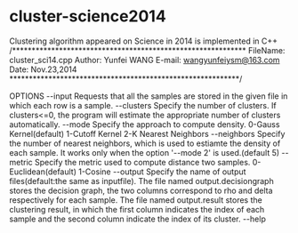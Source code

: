 cluster-science2014
===================

Clustering algorithm appeared on Science in 2014 is implemented in C++
/************************************************************
FileName: cluster_sci14.cpp
Author: Yunfei WANG
E-mail: wangyunfeiysm@163.com
Date: Nov.23,2014
***********************************************************/


OPTIONS
    --input     Requests that all the samples are stored in the given file
                in which each row is a sample.
    --clusters  Specify the number of clusters.
                If clusters<=0, the program will estimate the appropriate
                number of clusters automatically.
    --mode      Specify the approach to compute density.
                0-Gauss Kernel(default)
                1-Cutoff Kernel
                2-K Nearest Neighbors
    --neighbors Specify the number of nearest neighbors, which is
                used to estiamte the density of each sample. It works
                only when the option '--mode 2'  is used.(default 5)
    --metric    Specify the metric used to compute distance two samples.
                0-Euclidean(default)
                1-Cosine
    --output    Specify the name of output files(default:the same as inputfile).
                The file named output.decisiongraph stores the decision graph,
                the two columns correspond to rho and delta respectively for each sample.
                The file named output.result stores the clustering result,
                in which the first column indicates the index of each sample
                and the second column indicate the index of its cluster.
    --help

